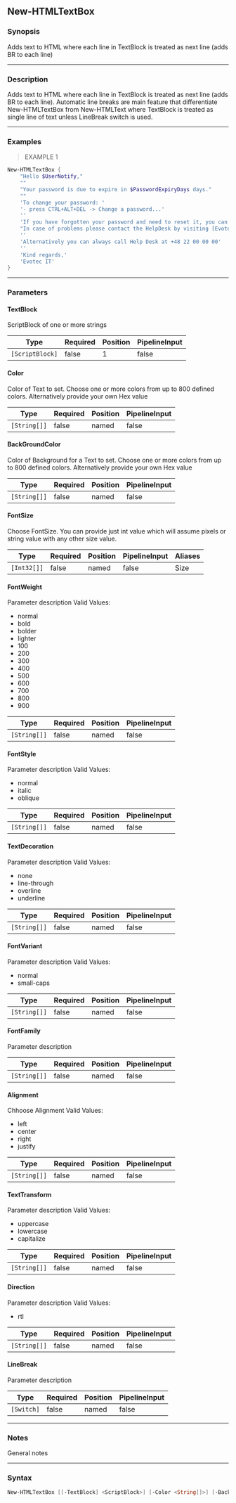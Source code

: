 New-HTMLTextBox
---------------

### Synopsis
Adds text to HTML where each line in TextBlock is treated as next line (adds BR to each line)

---

### Description

Adds text to HTML where each line in TextBlock is treated as next line (adds BR to each line).
Automatic line breaks are main feature that differentiate New-HTMLTextBox from New-HTMLText
where TextBlock is treated as single line of text unless LineBreak switch is used.

---

### Examples
> EXAMPLE 1

```PowerShell
New-HTMLTextBox {
    "Hello $UserNotify,"
    ""
    "Your password is due to expire in $PasswordExpiryDays days."
    ""
    'To change your password: '
    '- press CTRL+ALT+DEL -> Change a password...'
    ''
    'If you have forgotten your password and need to reset it, you can do this by clicking here. '
    "In case of problems please contact the HelpDesk by visiting [Evotec Website](https://evotec.xyz) or by sending an email to Help Desk."
    ''
    'Alternatively you can always call Help Desk at +48 22 00 00 00'
    ''
    'Kind regards,'
    'Evotec IT'
}
```

---

### Parameters
#### **TextBlock**
ScriptBlock of one or more strings

|Type           |Required|Position|PipelineInput|
|---------------|--------|--------|-------------|
|`[ScriptBlock]`|false   |1       |false        |

#### **Color**
Color of Text to set. Choose one or more colors from up to 800 defined colors. Alternatively provide your own Hex value

|Type        |Required|Position|PipelineInput|
|------------|--------|--------|-------------|
|`[String[]]`|false   |named   |false        |

#### **BackGroundColor**
Color of Background for a Text to set. Choose one or more colors from up to 800 defined colors. Alternatively provide your own Hex value

|Type        |Required|Position|PipelineInput|
|------------|--------|--------|-------------|
|`[String[]]`|false   |named   |false        |

#### **FontSize**
Choose FontSize. You can provide just int value which will assume pixels or string value with any other size value.

|Type       |Required|Position|PipelineInput|Aliases|
|-----------|--------|--------|-------------|-------|
|`[Int32[]]`|false   |named   |false        |Size   |

#### **FontWeight**
Parameter description
Valid Values:

* normal
* bold
* bolder
* lighter
* 100
* 200
* 300
* 400
* 500
* 600
* 700
* 800
* 900

|Type        |Required|Position|PipelineInput|
|------------|--------|--------|-------------|
|`[String[]]`|false   |named   |false        |

#### **FontStyle**
Parameter description
Valid Values:

* normal
* italic
* oblique

|Type        |Required|Position|PipelineInput|
|------------|--------|--------|-------------|
|`[String[]]`|false   |named   |false        |

#### **TextDecoration**
Parameter description
Valid Values:

* none
* line-through
* overline
* underline

|Type        |Required|Position|PipelineInput|
|------------|--------|--------|-------------|
|`[String[]]`|false   |named   |false        |

#### **FontVariant**
Parameter description
Valid Values:

* normal
* small-caps

|Type        |Required|Position|PipelineInput|
|------------|--------|--------|-------------|
|`[String[]]`|false   |named   |false        |

#### **FontFamily**
Parameter description

|Type        |Required|Position|PipelineInput|
|------------|--------|--------|-------------|
|`[String[]]`|false   |named   |false        |

#### **Alignment**
Chhoose Alignment
Valid Values:

* left
* center
* right
* justify

|Type        |Required|Position|PipelineInput|
|------------|--------|--------|-------------|
|`[String[]]`|false   |named   |false        |

#### **TextTransform**
Parameter description
Valid Values:

* uppercase
* lowercase
* capitalize

|Type        |Required|Position|PipelineInput|
|------------|--------|--------|-------------|
|`[String[]]`|false   |named   |false        |

#### **Direction**
Parameter description
Valid Values:

* rtl

|Type        |Required|Position|PipelineInput|
|------------|--------|--------|-------------|
|`[String[]]`|false   |named   |false        |

#### **LineBreak**
Parameter description

|Type      |Required|Position|PipelineInput|
|----------|--------|--------|-------------|
|`[Switch]`|false   |named   |false        |

---

### Notes
General notes

---

### Syntax
```PowerShell
New-HTMLTextBox [[-TextBlock] <ScriptBlock>] [-Color <String[]>] [-BackGroundColor <String[]>] [-FontSize <Int32[]>] [-FontWeight <String[]>] [-FontStyle <String[]>] [-TextDecoration <String[]>] [-FontVariant <String[]>] [-FontFamily <String[]>] [-Alignment <String[]>] [-TextTransform <String[]>] [-Direction <String[]>] [-LineBreak] [<CommonParameters>]
```
